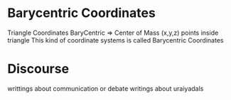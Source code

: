 # Barycentric Coordinates
Triangle Coordinates
BaryCentric => Center of Mass
(x,y,z) points inside triangle
This kind of coordinate systems is called Barycentric Coordinates

# Discourse

writtings about communication or debate
writings about uraiyadals




